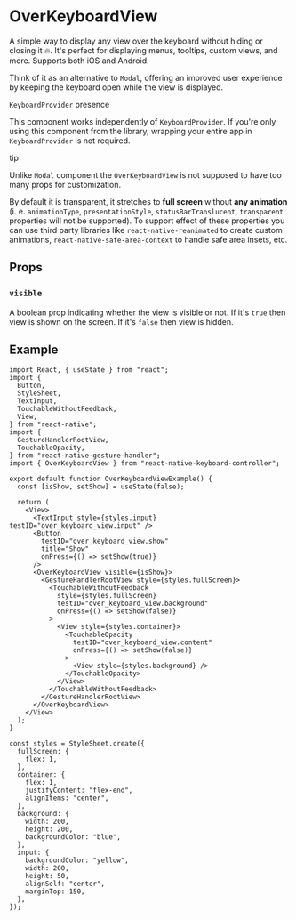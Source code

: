 # OverKeyboardView

<!-- -->

A simple way to display any view over the keyboard without hiding or closing it 🔥. It's perfect for displaying menus, tooltips, custom views, and more. Supports both iOS and Android.

Think of it as an alternative to `Modal`, offering an improved user experience by keeping the keyboard open while the view is displayed.

`KeyboardProvider` presence

This component works independently of `KeyboardProvider`. If you're only using this component from the library, wrapping your entire app in `KeyboardProvider` is not required.

tip

Unlike `Modal` component the `OverKeyboardView` is not supposed to have too many props for customization.

By default it is transparent, it stretches to **full screen** without **any animation** (i. e. `animationType`, `presentationStyle`, `statusBarTranslucent`, `transparent` properties will not be supported). To support effect of these properties you can use third party libraries like `react-native-reanimated` to create custom animations, `react-native-safe-area-context` to handle safe area insets, etc.

## Props[​](/react-native-keyboard-controller/docs/next/api/over-keyboard-view.md#props "Direct link to Props")

### `visible`[​](/react-native-keyboard-controller/docs/next/api/over-keyboard-view.md#visible "Direct link to visible")

A boolean prop indicating whether the view is visible or not. If it's `true` then view is shown on the screen. If it's `false` then view is hidden.

## Example[​](/react-native-keyboard-controller/docs/next/api/over-keyboard-view.md#example "Direct link to Example")

```
import React, { useState } from "react";
import {
  Button,
  StyleSheet,
  TextInput,
  TouchableWithoutFeedback,
  View,
} from "react-native";
import {
  GestureHandlerRootView,
  TouchableOpacity,
} from "react-native-gesture-handler";
import { OverKeyboardView } from "react-native-keyboard-controller";

export default function OverKeyboardViewExample() {
  const [isShow, setShow] = useState(false);

  return (
    <View>
      <TextInput style={styles.input} testID="over_keyboard_view.input" />
      <Button
        testID="over_keyboard_view.show"
        title="Show"
        onPress={() => setShow(true)}
      />
      <OverKeyboardView visible={isShow}>
        <GestureHandlerRootView style={styles.fullScreen}>
          <TouchableWithoutFeedback
            style={styles.fullScreen}
            testID="over_keyboard_view.background"
            onPress={() => setShow(false)}
          >
            <View style={styles.container}>
              <TouchableOpacity
                testID="over_keyboard_view.content"
                onPress={() => setShow(false)}
              >
                <View style={styles.background} />
              </TouchableOpacity>
            </View>
          </TouchableWithoutFeedback>
        </GestureHandlerRootView>
      </OverKeyboardView>
    </View>
  );
}

const styles = StyleSheet.create({
  fullScreen: {
    flex: 1,
  },
  container: {
    flex: 1,
    justifyContent: "flex-end",
    alignItems: "center",
  },
  background: {
    width: 200,
    height: 200,
    backgroundColor: "blue",
  },
  input: {
    backgroundColor: "yellow",
    width: 200,
    height: 50,
    alignSelf: "center",
    marginTop: 150,
  },
});
```
